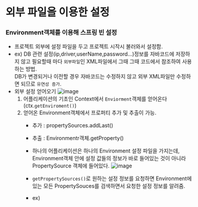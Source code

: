 # 외부 파일을 이용한 설정


### Environment객체를 이용해 스프링 빈 설정
- 프로젝트 외부에 설정 파일을 두고 프로젝트 시작시 불러와서 설정함. 
- ex) DB 관련 설정(ip,driver,userName,password...)정보를 자바코드에 저장하지 않고 필요할때 마다 `외부파일`인 XML파일에서 그때 그때 코드에서 참조하여 사용하는 방법.  
DB가 변경되거나 이전할 경우 자바코드는 수정하지 않고 외부 XML파일만 수정하면 되므로 `유연성 증가`.
- 외부 설정 얻어오기
![image](https://user-images.githubusercontent.com/53293677/66009817-1b71ab00-e4f7-11e9-8058-440a672c4de4.png)
    1. 어플리케이션의 기초인 Context에서 `Enviorment`객체를 얻어온다(ctx.`getEnviroment()`)
    1.  얻어온 Environment객체에서 프로퍼티 추가 및 추출이 가능.  
        - 추가 : propertySources.addLast()
        - 추출 : Environmentr객체.getProperty()  

        - 하나의 어플리케이션은 하나의 Environment 설정 파일을 가지는데, Environment객체 안에 설정 값들의 정보가 바로 들어있는 것이 아니라 PropertySource 객체에 들어있다.
        ![image](https://user-images.githubusercontent.com/53293677/66010302-5e348280-e4f9-11e9-877f-5e583bb697b6.png)
        - `getPropertySources()`로 원하는 설정 정보를 요청하면 Environment에 있는 모든 PropertySouces를 검색하면서 요청한 설정 정보를 알려줌.
        - ex)
            ```java
             
            ```

